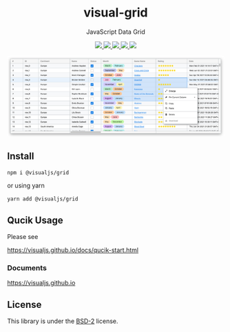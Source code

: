 <p align="center">
    <h1 align="center">visual-grid</h1>
    <p align="center">JavaScript Data Grid</p>
    <p align="center">
        <a href="https://github.com/visualjs/grid/actions/workflows/test.yml" title="Test Status">
            <img src="https://github.com/visualjs/grid/actions/workflows/test.yml/badge.svg">
        </a>
        <a href="https://github.com/visualjs/grid/actions/workflows/publish.yml" title="Release Status">
            <img src="https://github.com/visualjs/grid/actions/workflows/publish.yml/badge.svg">
        </a>
        <a href="https://www.npmjs.com/package/visual-grid" title="version">
            <img src="https://img.shields.io/npm/v/visual-grid.svg?style=flat">
        </a>
        <a href="https://github.com/visualjs/grid/issues" title="issues">
            <img src="https://img.shields.io/github/issues/visualjs/grid">
        </a>
        <!-- <a href="https://github.com/visualjs/grid" title="stars">
            <img src="https://img.shields.io/github/stars/visualjs/grid">
        </a>
        <a href="https://github.com/visualjs/grid" title="forks">
            <img src="https://img.shields.io/github/forks/visualjs/grid">
        </a> -->
        <a href="./LICENSE" title="license">
            <img src="https://img.shields.io/github/license/visualjs/grid">
        </a>
    </p>
</p>

<p align="center">
    <img src="./screenshot.png" />
</p>

## Install

```
npm i @visualjs/grid
```

or using yarn

```
yarn add @visualjs/grid
```

## Qucik Usage

Please see

https://visualjs.github.io/docs/qucik-start.html

### Documents

https://visualjs.github.io

## License

This library is under the [BSD-2](./LICENSE) license.

